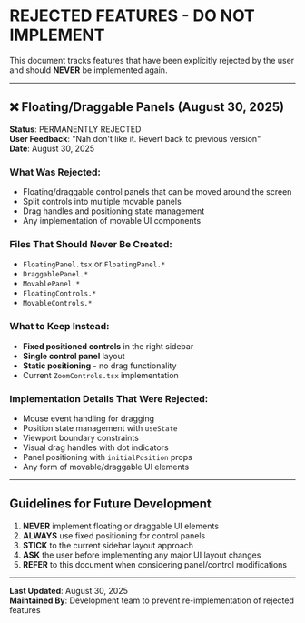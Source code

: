# REJECTED FEATURES - DO NOT IMPLEMENT

This document tracks features that have been explicitly rejected by the user and should **NEVER** be implemented again.

---

## ❌ Floating/Draggable Panels (August 30, 2025)

**Status**: PERMANENTLY REJECTED  
**User Feedback**: "Nah don't like it. Revert back to previous version"  
**Date**: August 30, 2025

### What Was Rejected:
- Floating/draggable control panels that can be moved around the screen
- Split controls into multiple movable panels
- Drag handles and positioning state management
- Any implementation of movable UI components

### Files That Should Never Be Created:
- `FloatingPanel.tsx` or `FloatingPanel.*`
- `DraggablePanel.*`
- `MovablePanel.*`
- `FloatingControls.*`
- `MovableControls.*`

### What to Keep Instead:
- **Fixed positioned controls** in the right sidebar
- **Single control panel** layout
- **Static positioning** - no drag functionality
- Current `ZoomControls.tsx` implementation

### Implementation Details That Were Rejected:
- Mouse event handling for dragging
- Position state management with `useState`
- Viewport boundary constraints
- Visual drag handles with dot indicators
- Panel positioning with `initialPosition` props
- Any form of movable/draggable UI elements

---

## Guidelines for Future Development

1. **NEVER** implement floating or draggable UI elements
2. **ALWAYS** use fixed positioning for control panels  
3. **STICK** to the current sidebar layout approach
4. **ASK** the user before implementing any major UI layout changes
5. **REFER** to this document when considering panel/control modifications

---

**Last Updated**: August 30, 2025  
**Maintained By**: Development team to prevent re-implementation of rejected features